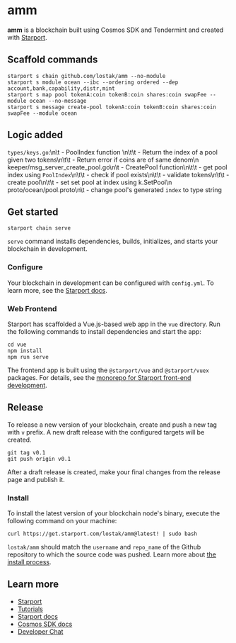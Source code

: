 # amm
**amm** is a blockchain built using Cosmos SDK and Tendermint and created with [Starport](https://starport.com).

## Scaffold commands
```
starport s chain github.com/lostak/amm --no-module
starport s module ocean --ibc --ordering ordered --dep account,bank,capability,distr,mint
starport s map pool tokenA:coin tokenB:coin shares:coin swapFee --module ocean --no-message
starport s message create-pool tokenA:coin tokenB:coin shares:coin swapFee --module ocean
```

## Logic added
`types/keys.go`:\n\t
	- PoolIndex function \n\t\t
		- Return the index of a pool given two tokens\n\t\t
		- Return error if coins are of same denom\n\
keeper/msg_server_create_pool.go\n\t
	- CreatePool function\n\t\t
		- get pool index using `PoolIndex`\n\t\t 
		- check if pool exists\n\t\t
		- validate tokens\n\t\t
		- create pool\n\t\t
		- set set pool at index using k.SetPool\n
proto/ocean/pool.proto\n\t
	- change pool's generated `index` to type string
	 
## Get started

```
starport chain serve
```

`serve` command installs dependencies, builds, initializes, and starts your blockchain in development.

### Configure

Your blockchain in development can be configured with `config.yml`. To learn more, see the [Starport docs](https://docs.starport.com).

### Web Frontend

Starport has scaffolded a Vue.js-based web app in the `vue` directory. Run the following commands to install dependencies and start the app:

```
cd vue
npm install
npm run serve
```

The frontend app is built using the `@starport/vue` and `@starport/vuex` packages. For details, see the [monorepo for Starport front-end development](https://github.com/tendermint/vue).

## Release
To release a new version of your blockchain, create and push a new tag with `v` prefix. A new draft release with the configured targets will be created.

```
git tag v0.1
git push origin v0.1
```

After a draft release is created, make your final changes from the release page and publish it.

### Install
To install the latest version of your blockchain node's binary, execute the following command on your machine:

```
curl https://get.starport.com/lostak/amm@latest! | sudo bash
```
`lostak/amm` should match the `username` and `repo_name` of the Github repository to which the source code was pushed. Learn more about [the install process](https://github.com/allinbits/starport-installer).

## Learn more

- [Starport](https://starport.com)
- [Tutorials](https://docs.starport.com/guide)
- [Starport docs](https://docs.starport.com)
- [Cosmos SDK docs](https://docs.cosmos.network)
- [Developer Chat](https://discord.gg/H6wGTY8sxw)
